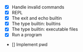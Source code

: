 
- [X] Handle invalid commands
- [X] REPL
- [X] The exit and echo builtin
- [X] The type builtin: builtins
- [X] The type builtin: executable files
- [X] Run a program
- [] Implement pwd
